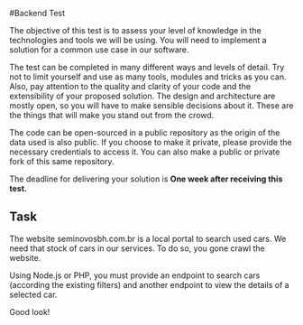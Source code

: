 #Backend Test

The objective of this test is to assess your level of knowledge in the technologies and tools we will be using. You will need to implement a solution for a common use case in our software.

The test can be completed in many different ways and levels of detail. Try not to limit yourself and use as many tools, modules and tricks as you can. Also, pay attention to the quality and clarity of your code and the extensibility of your proposed solution. The design and architecture are mostly open, so you will have to make sensible decisions about it. These are the things that will make you stand out from the crowd.

The code can be open-sourced in a public repository as the origin of the data used is also public. If you choose to make it private, please provide the necessary credentials to access it. You can also make a public or private fork of this same repository.

The deadline for delivering your solution is **One week after receiving this test.**

## Task

The website seminovosbh.com.br is a local portal to search used cars. We need that stock of cars in our services. To do so, you gone crawl the website.

Using Node.js or PHP, you must provide an endpoint to search cars (according the existing filters) and another endpoint to view the details of a selected car.

Good look!